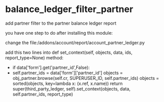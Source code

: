 # balance_ledger_filter_partner

add partner filter to the partner balance ledger report

you have one step to do after installing this module:

change the file:/addons/account/report/account_partner_ledger.py

add this two lines into def set_context(self, objects, data, ids, report_type=None) method:

 + if data['form'].get('partner_id',False):
 +  self.partner_ids = data['form']['partner_id']
   objects = obj_partner.browse(self.cr, SUPERUSER_ID, self.partner_ids)
   objects = sorted(objects, key=lambda x: (x.ref, x.name))
   return super(third_party_ledger, self).set_context(objects, data, self.partner_ids, report_type)
